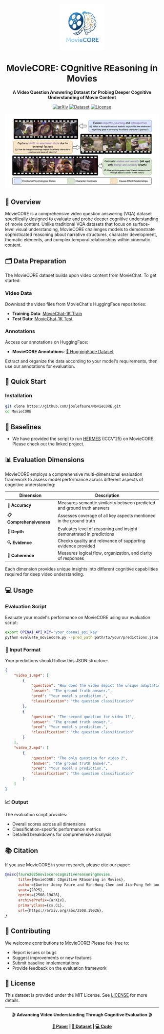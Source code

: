 
<div align="center">
  <img src="assets/moviecore_icon.png" alt="MovieCORE Icon" width="150"/>
  
  # MovieCORE: COgnitive REasoning in Movies
  
  **A Video Question Answering Dataset for Probing Deeper Cognitive Understanding of Movie Content**
  
  [![arXiv](https://img.shields.io/badge/arXiv-2508.19026-b31b1b.svg)](https://arxiv.org/abs/2508.19026)
  [![Dataset](https://img.shields.io/badge/🤗%20Dataset-HuggingFace-yellow.svg)](https://huggingface.co/datasets/MovieCORE/MovieCORE)
  [![License](https://img.shields.io/badge/License-MIT-green.svg)](LICENSE)
  
  ![MovieCore Dataset](assets/poster_teaser.png)
</div>

## 📖 Overview

MovieCORE is a comprehensive video question answering (VQA) dataset specifically designed to evaluate and probe deeper cognitive understanding of movie content. Unlike traditional VQA datasets that focus on surface-level visual understanding, MovieCORE challenges models to demonstrate sophisticated reasoning about narrative structures, character development, thematic elements, and complex temporal relationships within cinematic content.

## 🗂️ Data Preparation

The MovieCORE dataset builds upon video content from MovieChat. To get started:

### Video Data
Download the video files from MovieChat's HuggingFace repositories:
- **Training Data**: [MovieChat-1K Train](https://huggingface.co/datasets/Enxin/MovieChat-1K_train)
- **Test Data**: [MovieChat-1K Test](https://huggingface.co/datasets/Enxin/MovieChat-1K-test)

### Annotations
Access our annotations on HuggingFace:
- **MovieCORE Annotations**: [🤗 HuggingFace Dataset](https://huggingface.co/datasets/MovieCORE/MovieCORE/tree/main)

Extract and organize the data according to your model's requirements, then use our annotations for evaluation.

## 🚀 Quick Start

### Installation
```bash
git clone https://github.com/joslefaure/MovieCORE.git
cd MovieCORE
```

## 🎯 Baselines
- We have provided the script to run [HERMES](https://github.com/joslefaure/HERMES) (ICCV'25) on MovieCORE. Please check out the linked project.

## 📊 Evaluation Dimensions

MovieCORE employs a comprehensive multi-dimensional evaluation framework to assess model performance across different aspects of cognitive understanding:

| Dimension | Description |
|-----------|-------------|
| **🎯 Accuracy** | Measures semantic similarity between predicted and ground truth answers |
| **📋 Comprehensiveness** | Assesses coverage of all key aspects mentioned in the ground truth |
| **🧠 Depth** | Evaluates level of reasoning and insight demonstrated in predictions |
| **🔍 Evidence** | Checks quality and relevance of supporting evidence provided |
| **🔗 Coherence** | Measures logical flow, organization, and clarity of responses |

Each dimension provides unique insights into different cognitive capabilities required for deep video understanding.

## 💻 Usage

### Evaluation Script

Evaluate your model's performance on MovieCORE using our evaluation script:

```bash
export OPENAI_API_KEY='your_openai_api_key'
python evaluate_moviecore.py --pred_path path/to/your/predictions.json
```

### 📝 Input Format

Your predictions should follow this JSON structure:

```json
{
    "video_1.mp4": [
        {
            "question": "How does the video depict the unique adaptations of the species in the Sahara Desert, and what roles do these species play in their ecosystem?",
            "answer": "The ground truth answer.",
            "pred": "Your model's prediction.",
            "classification": "the question classification"
        },
        {
            "question": "The second question for video 1?",
            "answer": "The ground truth answer.",
            "pred": "Your model's prediction.",
            "classification": "the question classification"
        }
    ],
    "video_2.mp4": [
        {
            "question": "The only question for video 2",
            "answer": "The ground truth answer.",
            "pred": "Your model's prediction.",
            "classification": "the question classification"
        }
    ]
}
```

### 📈 Output

The evaluation script provides:
- Overall scores across all dimensions
- Classification-specific performance metrics
- Detailed breakdowns for comprehensive analysis

## 📚 Citation

If you use MovieCORE in your research, please cite our paper:

```bibtex
@misc{faure2025moviecorecognitivereasoningmovies,
      title={MovieCORE: COgnitive REasoning in Movies}, 
      author={Gueter Josmy Faure and Min-Hung Chen and Jia-Fong Yeh and Ying Cheng and Hung-Ting Su and Yung-Hao Tang and Shang-Hong Lai and Winston H. Hsu},
      year={2025},
      eprint={2508.19026},
      archivePrefix={arXiv},
      primaryClass={cs.CL},
      url={https://arxiv.org/abs/2508.19026}, 
}
```

## 🤝 Contributing

We welcome contributions to MovieCORE! Please feel free to:
- Report issues or bugs
- Suggest improvements or new features
- Submit baseline implementations
- Provide feedback on the evaluation framework

## 📄 License

This dataset is provided under the MIT License. See [LICENSE](LICENSE) for more details.

---

<div align="center">
  <p>🎬 <strong>Advancing Video Understanding Through Cognitive Evaluation</strong> 🎬</p>
  
  **[📖 Paper](https://arxiv.org/abs/2508.19026v1) | [🤗 Dataset](https://huggingface.co/datasets/MovieCORE/MovieCORE) | [💻 Code](https://github.com/joslefaure/MovieCORE)**
</div>
